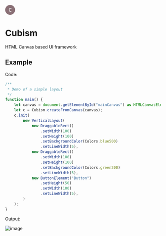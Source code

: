 ![image](/Assets/favicon-32x32.png)

# Cubism


HTML Canvas based UI framework

## Example
Code:
```typescript
/**
 * Demo of a simple layout
 */
function main() {
    let canvas = document.getElementById("mainCanvas") as HTMLCanvasElement;
    let c = Cubism.createFromCanvas(canvas);
    c.init(
        new VerticalLayout(
            new DraggableRect()
                .setWidth(100)
                .setHeight(100)
                .setBackgroundColor(Colors.blue500)
                .setLineWidth(5),
            new DraggableRect()
                .setWidth(100)
                .setHeight(100)
                .setBackgroundColor(Colors.green200)
                .setLineWidth(5),
            new ButtonElement("Button")
                .setHeight(50)
                .setWidth(100)
                .setLineWidth(5),
        )
    );
}
```
Output:

![image](https://user-images.githubusercontent.com/114621472/193383887-5963361f-698a-4741-ac91-29af25f7ad0b.png)




